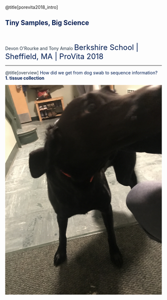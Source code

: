 @title[porevita2018_intro]

## <span style="color:#001d52">Tiny Samples, Big Science
<br>
<br>
<span style="color:#263645">Devon O'Rourke and Tony Amalo  
<font size="5"><span style="color:#001d52">Berkshire School | Sheffield, MA | ProVita 2018</font>

---

@title[overview]
<span style="color:#001d52">How did we get from dog swab to sequence information?
**1. tissue collection**  

![](https://github.com/devonorourke/PoreVita/blob/master/images/dog1a.jpg.jpg)
